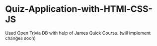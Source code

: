 # Quiz-Application-with-HTMl-CSS-JS
Used Open Trivia DB with help of James Quick Course. (will implement changes soon)
